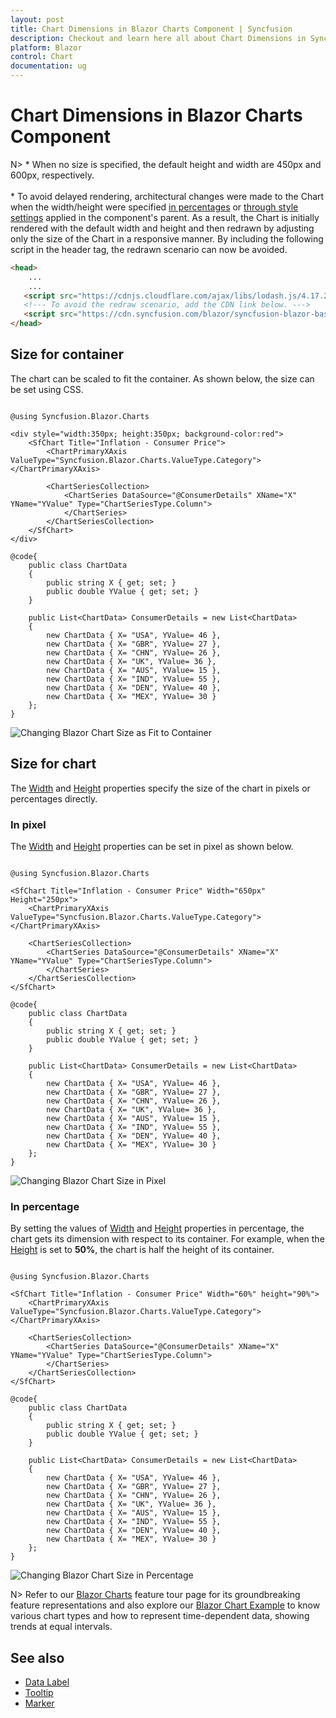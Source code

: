 ```yaml
---
layout: post
title: Chart Dimensions in Blazor Charts Component | Syncfusion
description: Checkout and learn here all about Chart Dimensions in Syncfusion Blazor Charts component and much more.
platform: Blazor
control: Chart
documentation: ug
---
```


# Chart Dimensions in Blazor Charts Component

N> * When no size is specified, the default height and width are 450px and 600px, respectively.
<br/>
<br/> * To avoid delayed rendering, architectural changes were made to the Chart when the width/height were specified [in percentages](#In-Percentage) or [through style settings](#Size-for-Container) applied in the component's parent. As a result, the Chart is initially rendered with the default width and height and then redrawn by adjusting only the size of the Chart in a responsive manner. By including the following script in the header tag, the redrawn scenario can now be avoided.

```html
<head>
    ...
    ...
   <script src="https://cdnjs.cloudflare.com/ajax/libs/lodash.js/4.17.20/lodash.min.js"></script>
   <!--- To avoid the redraw scenario, add the CDN link below. --->
   <script src="https://cdn.syncfusion.com/blazor/syncfusion-blazor-base.min.js"></script>
</head>
```

## Size for container

The chart can be scaled to fit the container. As shown below, the size can be set using CSS.

```cshtml

@using Syncfusion.Blazor.Charts

<div style="width:350px; height:350px; background-color:red">
    <SfChart Title="Inflation - Consumer Price">
        <ChartPrimaryXAxis ValueType="Syncfusion.Blazor.Charts.ValueType.Category"></ChartPrimaryXAxis>

        <ChartSeriesCollection>
            <ChartSeries DataSource="@ConsumerDetails" XName="X" YName="YValue" Type="ChartSeriesType.Column">
            </ChartSeries>
        </ChartSeriesCollection>
    </SfChart>
</div>

@code{
    public class ChartData
    {
        public string X { get; set; }
        public double YValue { get; set; }
    }
	
    public List<ChartData> ConsumerDetails = new List<ChartData>
    {
        new ChartData { X= "USA", YValue= 46 },
        new ChartData { X= "GBR", YValue= 27 },
        new ChartData { X= "CHN", YValue= 26 },
        new ChartData { X= "UK", YValue= 36 },
        new ChartData { X= "AUS", YValue= 15 },
        new ChartData { X= "IND", YValue= 55 },
        new ChartData { X= "DEN", YValue= 40 },
        new ChartData { X= "MEX", YValue= 30 }
    };
}

```

![Changing Blazor Chart Size as Fit to Container](images/chart-dimensions/blazor-chart-size-for-container.png)
<!-- {% previewsample "https://blazorplayground.syncfusion.com/embed/hDVgNHrbhrtVTlai?appbar=false&editor=false&result=true&errorlist=false&theme=bootstrap5" %} -->

## Size for chart

The [Width](https://help.syncfusion.com/cr/blazor/Syncfusion.Blazor.Charts.SfChart.html#Syncfusion_Blazor_Charts_SfChart_Width) and [Height](https://help.syncfusion.com/cr/blazor/Syncfusion.Blazor.Charts.SfChart.html#Syncfusion_Blazor_Charts_SfChart_Height) properties specify the size of the chart in pixels or percentages directly.

### In pixel

The [Width](https://help.syncfusion.com/cr/blazor/Syncfusion.Blazor.Charts.SfChart.html#Syncfusion_Blazor_Charts_SfChart_Width) and [Height](https://help.syncfusion.com/cr/blazor/Syncfusion.Blazor.Charts.SfChart.html#Syncfusion_Blazor_Charts_SfChart_Height) properties can be set in pixel as shown below.

```cshtml

@using Syncfusion.Blazor.Charts

<SfChart Title="Inflation - Consumer Price" Width="650px" Height="250px">
    <ChartPrimaryXAxis ValueType="Syncfusion.Blazor.Charts.ValueType.Category"></ChartPrimaryXAxis>

    <ChartSeriesCollection>
        <ChartSeries DataSource="@ConsumerDetails" XName="X" YName="YValue" Type="ChartSeriesType.Column">
        </ChartSeries>
    </ChartSeriesCollection>
</SfChart>

@code{
    public class ChartData
    {
        public string X { get; set; }
        public double YValue { get; set; }
    }
	
    public List<ChartData> ConsumerDetails = new List<ChartData>
	{
        new ChartData { X= "USA", YValue= 46 },
        new ChartData { X= "GBR", YValue= 27 },
        new ChartData { X= "CHN", YValue= 26 },
        new ChartData { X= "UK", YValue= 36 },
        new ChartData { X= "AUS", YValue= 15 },
        new ChartData { X= "IND", YValue= 55 },
        new ChartData { X= "DEN", YValue= 40 },
        new ChartData { X= "MEX", YValue= 30 }
    };
}

```

![Changing Blazor Chart Size in Pixel](images/chart-dimensions/blazor-chart-size-in-pixel.png)
<!-- {% previewsample "https://blazorplayground.syncfusion.com/embed/rXBgXdVPBrcipXRB?appbar=false&editor=false&result=true&errorlist=false&theme=bootstrap5" %} -->

### In percentage

By setting the values of [Width](https://help.syncfusion.com/cr/blazor/Syncfusion.Blazor.Charts.SfChart.html#Syncfusion_Blazor_Charts_SfChart_Width) and [Height](https://help.syncfusion.com/cr/blazor/Syncfusion.Blazor.Charts.SfChart.html#Syncfusion_Blazor_Charts_SfChart_Height) properties in percentage, the chart gets its dimension with respect to its container. For example, when the [Height](https://help.syncfusion.com/cr/blazor/Syncfusion.Blazor.Charts.SfChart.html#Syncfusion_Blazor_Charts_SfChart_Height) is set to **50%**, the chart is half the height of its container.

```cshtml

@using Syncfusion.Blazor.Charts

<SfChart Title="Inflation - Consumer Price" Width="60%" height="90%">
    <ChartPrimaryXAxis ValueType="Syncfusion.Blazor.Charts.ValueType.Category"></ChartPrimaryXAxis>

    <ChartSeriesCollection>
        <ChartSeries DataSource="@ConsumerDetails" XName="X" YName="YValue" Type="ChartSeriesType.Column">
        </ChartSeries>
    </ChartSeriesCollection>
</SfChart>

@code{
    public class ChartData
    {
        public string X { get; set; }
        public double YValue { get; set; }
    }
	
    public List<ChartData> ConsumerDetails = new List<ChartData>
	{		
        new ChartData { X= "USA", YValue= 46 },
        new ChartData { X= "GBR", YValue= 27 },
        new ChartData { X= "CHN", YValue= 26 },
        new ChartData { X= "UK", YValue= 36 },
        new ChartData { X= "AUS", YValue= 15 },
        new ChartData { X= "IND", YValue= 55 },
        new ChartData { X= "DEN", YValue= 40 },
        new ChartData { X= "MEX", YValue= 30 }
    };
}

```

![Changing Blazor Chart Size in Percentage](images/chart-dimensions/blazor-chart-size-in-percentage.png)
<!-- {% previewsample "https://blazorplayground.syncfusion.com/embed/hZVgDnVPrUJTHAnj?appbar=false&editor=false&result=true&errorlist=false&theme=bootstrap5" %} -->

N> Refer to our [Blazor Charts](https://www.syncfusion.com/blazor-components/blazor-charts) feature tour page for its groundbreaking feature representations and also explore our [Blazor Chart Example](https://blazor.syncfusion.com/demos/chart/line?theme=bootstrap4) to know various chart types and how to represent time-dependent data, showing trends at equal intervals.

## See also

* [Data Label](./data-labels)
* [Tooltip](./tool-tip)
* [Marker](./data-markers)
